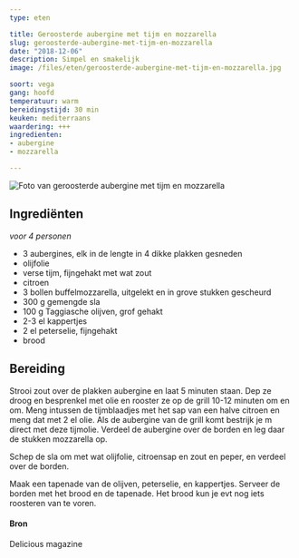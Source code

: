 ```yaml
---
type: eten

title: Geroosterde aubergine met tijm en mozzarella
slug: geroosterde-aubergine-met-tijm-en-mozzarella
date: "2018-12-06"
description: Simpel en smakelijk
image: /files/eten/geroosterde-aubergine-met-tijm-en-mozzarella.jpg

soort: vega
gang: hoofd
temperatuur: warm
bereidingstijd: 30 min
keuken: mediterraans
waardering: +++
ingredienten:
- aubergine
- mozzarella

---
```


![Foto van geroosterde aubergine met tijm en mozzarella](/files/eten/geroosterde-aubergine-met-tijm-en-mozzarella.jpg)

## Ingrediënten

*voor 4 personen*

* 3 aubergines, elk in de lengte in 4 dikke plakken gesneden
* olijfolie
* verse tijm, fijngehakt met wat zout
* citroen
* 3 bollen buffelmozzarella, uitgelekt en in grove stukken gescheurd
* 300 g gemengde sla
* 100 g Taggiasche olijven, grof gehakt
* 2-3 el kappertjes
* 2 el peterselie, fijngehakt
* brood

## Bereiding

Strooi zout over de plakken aubergine en laat 5 minuten staan. Dep ze droog en besprenkel met olie en rooster ze op de grill 10-12 minuten om en om.
Meng intussen de tijmblaadjes met het sap van een halve citroen en meng dat met 2 el olie. Als de aubergine van de grill komt bestrijk je m direct met deze tijmolie.
Verdeel de aubergine over de borden en leg daar de stukken mozzarella op.

Schep de sla om met wat olijfolie, citroensap en zout en peper, en verdeel over de borden.

Maak een tapenade van de olijven, peterselie, en kappertjes. Serveer de borden met het brood en de tapenade. Het brood kun je evt nog iets roosteren van te voren.

#### Bron

Delicious magazine
